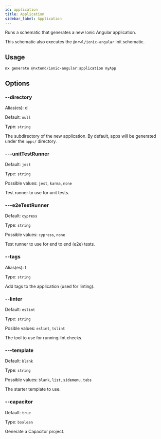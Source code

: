 ```yaml
---
id: application
title: Application
sidebar_label: Application
---
```


Runs a schematic that generates a new Ionic Angular application.

This schematic also executes the `@nrwl/ionic-angular` init schematic.

## Usage

```
nx generate @nxtend/ionic-angular:application myApp
```

## Options

### --directory

Alias(es): d

Default: `null`

Type: `string`

The subdirectory of the new application. By default, apps will be generated under the `apps/` directory.

### ---unitTestRunner

Default: `jest`

Type: `string`

Possible values: `jest`, `karma`, `none`

Test runner to use for unit tests.

### ---e2eTestRunner

Default: `cypress`

Type: `string`

Possible values: `cypress`, `none`

Test runner to use for end to end (e2e) tests.

### --tags

Alias(es): t

Type: `string`

Add tags to the application (used for linting).

### --linter

Default: `eslint`

Type: `string`

Posible values: `eslint`, `tslint`

The tool to use for running lint checks.

### ---template

Default: `blank`

Type: `string`

Possible values: `blank`, `list`, `sidemenu`, `tabs`

The starter template to use.

### --capacitor

Default: `true`

Type: `boolean`

Generate a Capacitor project.
